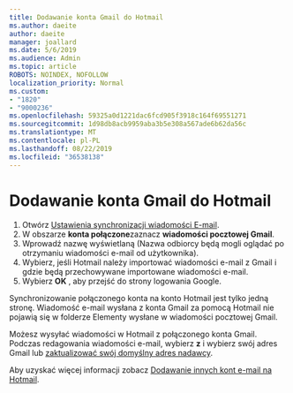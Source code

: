 ```yaml
---
title: Dodawanie konta Gmail do Hotmail
ms.author: daeite
author: daeite
manager: joallard
ms.date: 5/6/2019
ms.audience: Admin
ms.topic: article
ROBOTS: NOINDEX, NOFOLLOW
localization_priority: Normal
ms.custom:
- "1820"
- "9000236"
ms.openlocfilehash: 59325a0d1221dac6fcd905f3918c164f69551271
ms.sourcegitcommit: 1d98db8acb9959aba3b5e308a567ade6b62da56c
ms.translationtype: MT
ms.contentlocale: pl-PL
ms.lasthandoff: 08/22/2019
ms.locfileid: "36538138"
---
```

# <a name="add-your-gmail-account-to-outlookcom"></a>Dodawanie konta Gmail do Hotmail

1. Otwórz [Ustawienia synchronizacji wiadomości E-mail](https://go.microsoft.com/fwlink/?linkid=875264).
2. W obszarze **konta połączone**zaznacz **wiadomości pocztowej Gmail**.
3. Wprowadź nazwę wyświetlaną (Nazwa odbiorcy będą mogli oglądać po otrzymaniu wiadomości e-mail od użytkownika).
4. Wybierz, jeśli Hotmail należy importować wiadomości e-mail z Gmail i gdzie będą przechowywane importowane wiadomości e-mail.
5. Wybierz **OK** , aby przejść do strony logowania Google.

Synchronizowanie połączonego konta na konto Hotmail jest tylko jedną stronę. Wiadomość e-mail wysłana z konta Gmail za pomocą Hotmail nie pojawią się w folderze Elementy wysłane w wiadomości pocztowej Gmail.

Możesz wysyłać wiadomości w Hotmail z połączonego konta Gmail. Podczas redagowania wiadomości e-mail, wybierz **z** i wybierz swój adres Gmail lub [zaktualizować swój domyślny adres nadawcy](https://go.microsoft.com/fwlink/?linkid=875264).

Aby uzyskać więcej informacji zobacz [Dodawanie innych kont e-mail na Hotmail](https://support.office.com/article/c5224df4-5885-4e79-91ba-523aa743f0ba?wt.mc_id=Office_Outlook_com_Alchemy).